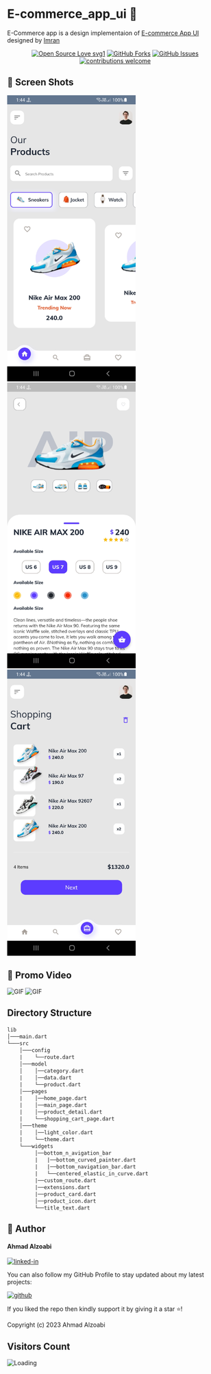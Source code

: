 # E-commerce_app_ui 🛒

E-Commerce app is a design implementaion of [E-commerce App UI](https://dribbble.com/shots/10446127-E-commerce-App-Exploration/attachments/2283107?mode=media) designed by [Imran](https://dribbble.com/Saif_Uddin_Imran)

<div align="center">

[![Open Source Love svg1](https://badges.frapsoft.com/os/v1/open-source.svg?v=103)](#)
[![GitHub Forks](https://img.shields.io/github/forks/saadhaxxan/Car_Game_Python_Pygame.svg?style=social&label=Fork&maxAge=2592000)](https://github.com/a7madZ3Dev/E-commerce_app_ui/fork)
[![GitHub Issues](https://img.shields.io/github/issues/saadhaxxan/Car_Game_Python_Pygame.svg?style=flat&label=Issues&maxAge=2592000)](https://github.com/a7madZ3Dev/E-commerce_app_ui/issues)
[![contributions welcome](https://img.shields.io/badge/contributions-welcome-brightgreen.svg?style=flat&label=Contributions&colorA=red&colorB=black	)](#)

</div>


## 📱 Screen Shots 

<img alt="jpg" src="preview/view_1.jpg" width= "300" />  <img alt="jpg" src="preview/view_2.jpg" width= "300" />  <img alt="jpg" src="preview/view_3.jpg" width= "300" />

## 🎥 Promo Video

<img alt="GIF" src="preview/demo_1.gif" width= "300" />   <img alt="GIF" src="preview/demo_2.gif" width= "300" /> 


## Directory Structure

```
lib
│───main.dart    
└───src
    │───config
    |    └──route.dart
    │───model
    │    │──category.dart
    |    │──data.dart
    |    └──product.dart
    │───pages
    |    │──home_page.dart
    |    │──main_page.dart
    |    │──product_detail.dart
    |    └──shopping_cart_page.dart
    │───theme
    |    │──light_color.dart
    |    └──theme.dart
    └───widgets
         │──bottom_n_avigation_bar
         |   |──bottom_curved_painter.dart
         |   |──bottom_navigation_bar.dart
         |   └──centered_elastic_in_curve.dart
         |──custom_route.dart
         |──extensions.dart
         |──product_card.dart
         │──product_icon.dart
         └──title_text.dart
```

## 🧑 Author

#### Ahmad Alzoabi
[![linked-in](https://img.shields.io/badge/Linked_In-0077B5?style=for-the-badge&logo=LinkedIn&logoColor=white)](https://www.linkedin.com/in/ahmad-al-zoabi-0623a8233/)

You can also follow my GitHub Profile to stay updated about my latest projects:

[![github](https://img.shields.io/badge/GitHub-000000?style=for-the-badge&logo=GitHub&logoColor=white)](https://github.com/a7madZ3Dev)

If you liked the repo then kindly support it by giving it a star ⭐!

Copyright (c) 2023 Ahmad Alzoabi

## Visitors Count

<img align="left" src = "https://profile-counter.glitch.me/E-commerce_app_ui/count.svg" alt ="Loading">
